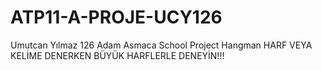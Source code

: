 # ATP11-A-PROJE-UCY126
Umutcan Yılmaz 126 Adam Asmaca
School Project Hangman
HARF VEYA KELİME DENERKEN BÜYÜK HARFLERLE DENEYİN!!!
